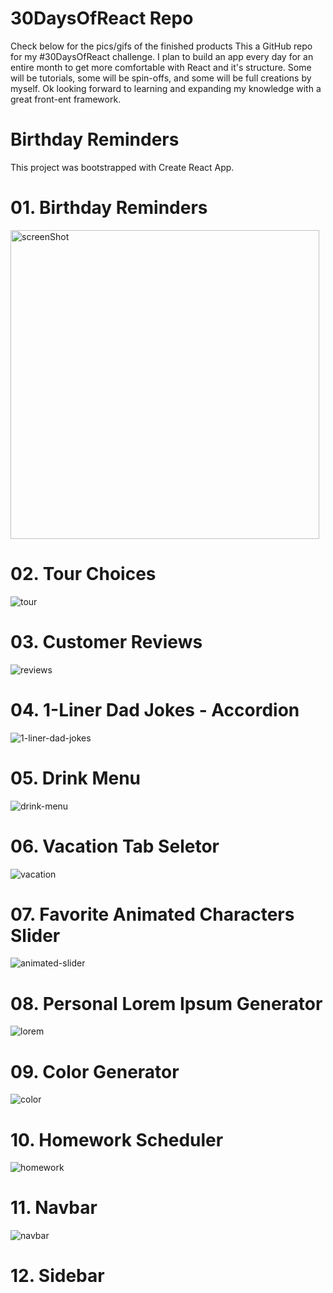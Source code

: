 # 30DaysOfReact Repo
Check below for the pics/gifs of the finished products
This a GitHub repo for my #30DaysOfReact challenge. I plan to build an app every day for an entire month to get more comfortable with React and it's structure. Some will be tutorials, some will be spin-offs, and some will be full creations by myself. Ok looking forward to learning and expanding my knowledge with a great front-ent framework.

# Birthday Reminders
This project was bootstrapped with Create React App.

# 01. Birthday Reminders
<img width="494" alt="screenShot" src="https://user-images.githubusercontent.com/57625094/164601571-3ad2bea5-4287-4f39-843f-69ee2a12be97.png">

# 02. Tour Choices
![tour](https://user-images.githubusercontent.com/57625094/164601487-4c65a559-1c93-4245-8fec-2604c6aeea71.gif)

# 03. Customer Reviews
![reviews](https://user-images.githubusercontent.com/57625094/164601463-b2c45b9a-ac47-46a5-a689-88c3941a62fb.gif)

# 04. 1-Liner Dad Jokes - Accordion
![1-liner-dad-jokes](https://user-images.githubusercontent.com/57625094/164601421-96a61575-cedc-4570-8d55-503f18387b31.gif)

# 05. Drink Menu
![drink-menu](https://user-images.githubusercontent.com/57625094/164602326-54cc632b-43ae-4cc9-9b11-b01fa836a3ef.gif)

# 06. Vacation Tab Seletor
![vacation](https://user-images.githubusercontent.com/57625094/164601387-f15d5010-a854-4159-9c71-7697ef546795.gif)

# 07. Favorite Animated Characters Slider
![animated-slider](https://user-images.githubusercontent.com/57625094/164603368-ebfec5a4-a50c-4644-a7fb-3f81007758ee.gif)

# 08. Personal Lorem Ipsum Generator
![lorem](https://user-images.githubusercontent.com/57625094/164603373-1509465c-4593-436b-8d2a-e4ef1b2b8b3e.gif)

# 09. Color Generator
![color](https://user-images.githubusercontent.com/57625094/164603412-c7dd28c1-45ef-4232-8269-0b3fdff548c4.gif)

# 10. Homework Scheduler 
![homework](https://user-images.githubusercontent.com/57625094/164603592-1bb26dc4-6ee1-4c58-8fe6-ffec505590be.gif)

# 11. Navbar
![navbar](https://user-images.githubusercontent.com/57625094/164603591-b674901d-c63e-48fc-b972-3c75e2a4ede0.gif)

# 12. Sidebar
